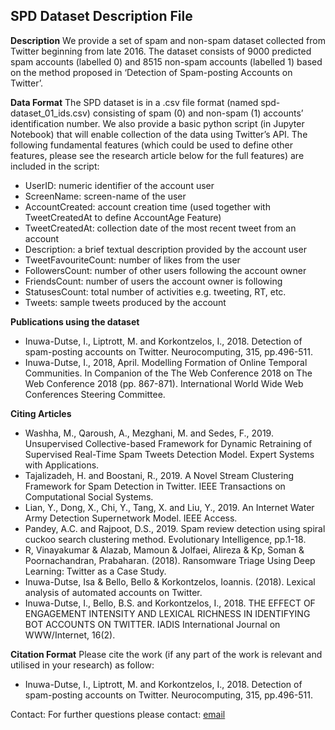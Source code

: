 ## SPD Dataset Description File

**Description**
We provide a set of spam and non-spam dataset collected from Twitter beginning from late 2016.
The dataset consists of 9000 predicted spam accounts (labelled 0) and 8515 non-spam accounts (labelled 1) based on the method proposed in ‘Detection of Spam-posting Accounts on Twitter’.

**Data Format**
The SPD dataset is in a .csv file format (named spd-dataset_01_ids.csv) consisting of spam (0) and non-spam (1) accounts’ identification number. We also provide a basic python script (in Jupyter Notebook) that will enable collection of the data using Twitter’s API. The following fundamental features (which could be used to define other features, please see the research article below for the full features) are included in the script:

 - UserID: numeric identifier of the account user
 - ScreenName: screen-name of the user
 - AccountCreated: account creation time (used together with TweetCreatedAt to define AccountAge Feature)
 - TweetCreatedAt: collection date of the most recent tweet from an account
 - Description: a brief textual description provided by the account user
 - TweetFavouriteCount: number of likes from the user
 - FollowersCount: number of other users following the account owner
 - FriendsCount: number of users the account owner is following
 - StatusesCount: total number of activities e.g. tweeting, RT, etc.
 - Tweets: sample tweets produced by the account

**Publications using the dataset**
* Inuwa-Dutse, I., Liptrott, M. and Korkontzelos, I., 2018. Detection of spam-posting accounts on Twitter. Neurocomputing, 315, pp.496-511.
* Inuwa-Dutse, I., 2018, April. Modelling Formation of Online Temporal Communities. In Companion of the The Web Conference 2018 on The Web Conference 2018 (pp. 867-871). International World Wide Web Conferences Steering Committee.

**Citing Articles**
* Washha, M., Qaroush, A., Mezghani, M. and Sedes, F., 2019. Unsupervised Collective-based Framework for Dynamic Retraining of Supervised Real-Time Spam Tweets Detection Model. Expert Systems with Applications.
* Tajalizadeh, H. and Boostani, R., 2019. A Novel Stream Clustering Framework for Spam Detection in Twitter. IEEE Transactions on Computational Social Systems.
* Lian, Y., Dong, X., Chi, Y., Tang, X. and Liu, Y., 2019. An Internet Water Army Detection Supernetwork Model. IEEE Access.
* Pandey, A.C. and Rajpoot, D.S., 2019. Spam review detection using spiral cuckoo search clustering method. Evolutionary Intelligence, pp.1-18.
* R, Vinayakumar & Alazab, Mamoun & Jolfaei, Alireza & Kp, Soman & Poornachandran, Prabaharan. (2018). Ransomware Triage Using Deep Learning: Twitter as a Case Study.
* Inuwa-Dutse, Isa & Bello, Bello & Korkontzelos, Ioannis. (2018). Lexical analysis of automated accounts on Twitter.
* Inuwa-Dutse, I., Bello, B.S. and Korkontzelos, I., 2018. THE EFFECT OF ENGAGEMENT INTENSITY AND LEXICAL RICHNESS IN IDENTIFYING BOT ACCOUNTS ON TWITTER. IADIS International Journal on WWW/Internet, 16(2).

**Citation Format** Please cite the work (if any part of the work is relevant and utilised in your research) as follow:
* Inuwa-Dutse, I., Liptrott, M. and Korkontzelos, I., 2018. Detection of spam-posting accounts on Twitter. Neurocomputing, 315, pp.496-511.

Contact: For further questions please contact: [email](dutsei@edgehill.ac.uk)

